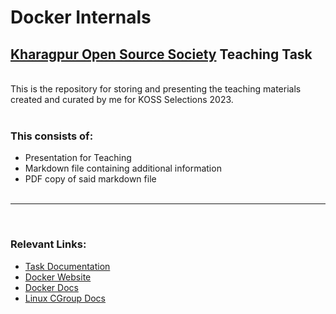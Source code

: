 # Docker Internals
## [Kharagpur Open Source Society](https://github.com/kossiitkgp) Teaching Task
<br>
This is the repository for storing and presenting the teaching materials created and curated by me for KOSS Selections 2023.
<br><br>

### This consists of:

- Presentation for Teaching
- Markdown file containing additional information
- PDF copy of said markdown file 
<br><br>

---
<br>

### Relevant Links:

- [Task Documentation](https://github.com/kossiitkgp/KOSS-Selection-Tasks/blob/8ee12d57967a2f6046cd6893ca1eba8e2fbedec5/Teaching/Miscellaneous/docker_internals.md)
- [Docker Website](https://www.docker.com/)
- [Docker Docs](https://docs.docker.com/reference/)
- [Linux CGroup Docs](https://docs.kernel.org/admin-guide/cgroup-v1/cgroups.html)